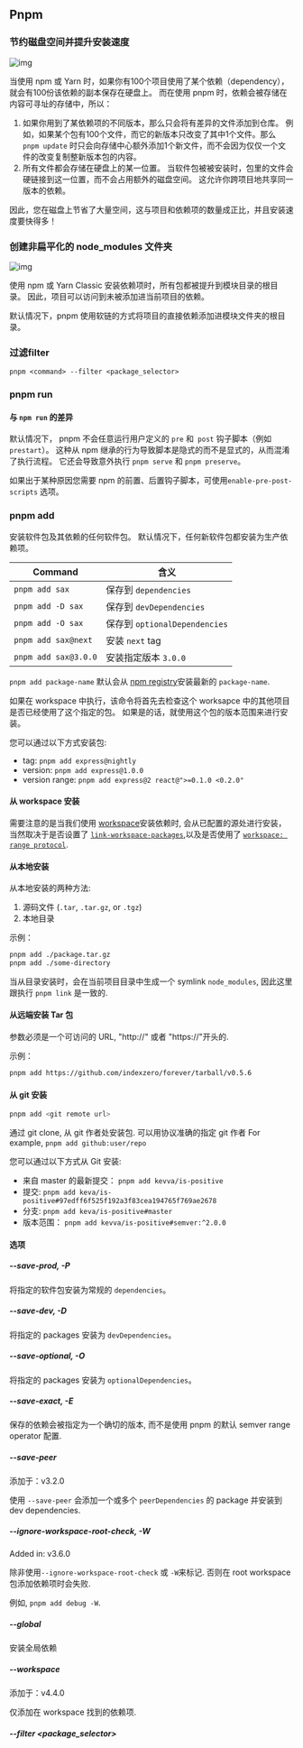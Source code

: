 ## Pnpm

### 节约磁盘空间并提升安装速度

![img](https://pnpm.io/zh/assets/images/cafs-illustration-7be6bd97e43ba11a031b099869321deb.jpg)

当使用 npm 或 Yarn 时，如果你有100个项目使用了某个依赖（dependency），就会有100份该依赖的副本保存在硬盘上。  而在使用 pnpm 时，依赖会被存储在内容可寻址的存储中，所以：

1. 如果你用到了某依赖项的不同版本，那么只会将有差异的文件添加到仓库。 例如，如果某个包有100个文件，而它的新版本只改变了其中1个文件。那么 `pnpm update` 时只会向存储中心额外添加1个新文件，而不会因为仅仅一个文件的改变复制整新版本包的内容。
2. 所有文件都会存储在硬盘上的某一位置。 当软件包被被安装时，包里的文件会硬链接到这一位置，而不会占用额外的磁盘空间。 这允许你跨项目地共享同一版本的依赖。

 因此，您在磁盘上节省了大量空间，这与项目和依赖项的数量成正比，并且安装速度要快得多！

### 创建非扁平化的 node_modules 文件夹

![img](https://pnpm.io/zh/assets/images/node-modules-structure-8ab301ddaed3b7530858b233f5b3be57.jpg)

使用 npm 或 Yarn Classic 安装依赖项时，所有包都被提升到模块目录的根目录。 因此，项目可以访问到未被添加进当前项目的依赖。

默认情况下，pnpm 使用软链的方式将项目的直接依赖添加进模块文件夹的根目录。 

### 过滤filter

```
pnpm <command> --filter <package_selector>
```

### pnpm run

#### 与 `npm run` 的差异

默认情况下， pnpm 不会任意运行用户定义的 `pre` 和` post` 钩子脚本（例如 `prestart`）。 这种从 npm 继承的行为导致脚本是隐式的而不是显式的，从而混淆了执行流程。 它还会导致意外执行 `pnpm serve` 和 `pnpm preserve`。

如果出于某种原因您需要 npm 的前置、后置钩子脚本，可使用`enable-pre-post-scripts` 选项。

### pnpm add

安装软件包及其依赖的任何软件包。 默认情况下，任何新软件包都安装为生产依赖项。

| Command              | 含义                          |
| -------------------- | ----------------------------- |
| `pnpm add sax`       | 保存到 `dependencies`         |
| `pnpm add -D sax`    | 保存到 `devDependencies`      |
| `pnpm add -O sax`    | 保存到 `optionalDependencies` |
| `pnpm add sax@next`  | 安装 `next` tag               |
| `pnpm add sax@3.0.0` | 安装指定版本 `3.0.0`          |

`pnpm add package-name` 默认会从 [npm registry](https://www.npmjs.com/)安装最新的 `package-name`.

如果在 workspace 中执行，该命令将首先去检查这个 worksapce 中的其他项目是否已经使用了这个指定的包。 如果是的话，就使用这个包的版本范围来进行安装。

您可以通过以下方式安装包:

- tag: `pnpm add express@nightly`
- version: `pnpm add express@1.0.0`
- version range: `pnpm add express@2 react@">=0.1.0 <0.2.0"`

#### 从 workspace 安装

需要注意的是当我们使用 [workspace](https://pnpm.io/zh/workspaces)安装依赖时, 会从已配置的源处进行安装，当然取决于是否设置了 [`link-workspace-packages`](https://pnpm.io/zh/workspaces#link-workspace-packages),以及是否使用了 [`workspace: range protocol`](https://pnpm.io/zh/workspaces#workspace-ranges-workspace).

#### 从本地安装

从本地安装的两种方法:

1. 源码文件 (`.tar`, `.tar.gz`, or `.tgz`)
2. 本地目录

示例：

```sh
pnpm add ./package.tar.gz
pnpm add ./some-directory
```

当从目录安装时，会在当前项目目录中生成一个 symlink `node_modules`, 因此这里跟执行 `pnpm link` 是一致的.

#### 从远端安装 Tar 包

参数必须是一个可访问的 URL, "http://" 或者 "https://"开头的.

示例：

```sh
pnpm add https://github.com/indexzero/forever/tarball/v0.5.6
```

#### 从 git 安装

```sh
pnpm add <git remote url>
```

通过 git clone, 从 git 作者处安装包. 可以用协议准确的指定 git 作者 For example, `pnpm add github:user/repo`

您可以通过以下方式从 Git 安装:

- 来自 master 的最新提交： `pnpm add kevva/is-positive`
- 提交: `pnpm add keva/is-positive#97edff6f525f192a3f83cea194765f769ae2678`
- 分支: `pnpm add keva/is-positive#master`
- 版本范围： `pnpm add kevva/is-positive#semver:^2.0.0`

#### 选项

##### --save-prod, -P

将指定的软件包安装为常规的 `dependencies`。

##### --save-dev, -D

将指定的 packages 安装为 `devDependencies`。

##### --save-optional, -O

将指定的 packages 安装为 `optionalDependencies`。

##### --save-exact, -E

保存的依赖会被指定为一个确切的版本, 而不是使用 pnpm 的默认 semver range operator 配置.

##### --save-peer

添加于：v3.2.0

使用 `--save-peer` 会添加一个或多个 `peerDependencies` 的 package 并安装到 dev dependencies.

##### --ignore-workspace-root-check, -W

Added in: v3.6.0

除非使用`--ignore-workspace-root-check` 或 `-W`来标记. 否则在 root workspace 包添加依赖项时会失败.

例如, `pnpm add debug -W`.

##### --global

安装全局依赖

##### --workspace

添加于：v4.4.0

仅添加在 workspace 找到的依赖项.

##### --filter <package_selector>
